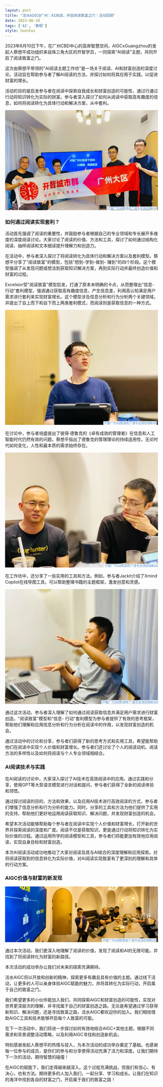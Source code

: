 ```yaml
---
layout: post
title: "活水AIGC@广州：AI阅读，开启阅读致富之门｜活动回顾"
date: 2023-06-28
tags: ['AI', '教程']
style: huoshui
---
```


2023年6月10日下午，在广州CBD中心的高岸智慧空间，AIGCxGuangzhou的发起人蔡想平成功组织来自珠三角大区的开智学员，一同探索“AI阅读”主题，共同开启了阅读致富之门。

这次由蔡想平带领的"AI阅读主题工作坊"是一场关于阅读、AI和财富创造的深度讨论。活动旨在帮助参与者了解AI阅读的方法，并探讨如何将其应用于实践，以促进财富的增长。

活动的目的是启发参与者在阅读中探索自我成长和财富创造的可能性，通过行通过行动将知识转化为实际的财富。参与者深入探讨了如何从阅读中获取高有趣度的信息，如何将阅读转化为具体行动和解决方案，从中套利。

![](/assets/images/c1a365cc65444e549f219d7c87701e59.jpg)

### 如何通过阅读实现套利？

活动首先强调了阅读的重要性，并鼓励参与者根据自己的专业领域和专长展开多维度的深度阅读讨论。大家讨论了阅读的价值、方法和工具，探讨了如何通过结构化阅读、抽样阅读和文本细读提升理解力和创造力。

在活动中，参与者深入探讨了将阅读转化为具体行动和解决方案以及套利模型。蔡想平分享了"阅读致富"的模型，包括"想到-学到-做到-
赚到"的四个阶段。这个模型强调了从发现问题或想法到获取知识解决方案，再到实际行动并最终创造价值和财富的过程。

Excelsior受"阅读致富"模型启发，打通了原本未明确的卡点，从而整理出"信息-
行动"套利模型，强调通过获取高有趣度信息，产生信息差，利用高认知满足用户需求进行套利来实现财富增长。这个模型涉及信息分析和行为分析两个关键领域，并提出了自上而下和自下而上两类套利模式，而阅读则是获取信息的一种方式。

![](/assets/images/1eba647540cc4b90980c55edde7147f7.jpg)

在讨论中，参与者培盛提出了彼得·德鲁克的《卓有成效的管理者》在信息和人工智能时代仍然有效的问题。蔡想平指出了德鲁克的管理理论的持续适用性，无论时代如何变化，人性和最本质的需求始终存在。

![](/assets/images/9464b8ca943042f9a85af362eaa60f0c.jpg)

在工作坊中，还分享了一些实用的工具和方法。例如，参与者Jackit介绍了Xmind Copilot在线导图工具，可以帮助整理书籍的主题框架，激发创意和灵感。

![](/assets/images/80d6dd7a9a844a149e51ba5e1ca5a09b.jpg)

通过这次活动，参与者深入理解了如何通过阅读获取信息并满足用户需求进行财富创造。"阅读致富"模型和"信息-
行动"套利模型为参与者提供了有效的思考框架，帮助他们理解和应用信息分析和行为分析在阅读中的作用，以发现财富创造的机会。

通过活动中的讨论和分享，参与者们获得了新的思考方式和实用工具，希望能帮助他们在阅读中实现个人价值和财富增长。参与者们还讨论了个人的阅读动机、阅读方法的多样性以及如何将阅读与个人专业领域相结合。

### AI阅读技术与实践

在AI阅读的讨论中，大家深入探讨了AI技术在高效阅读中的应用。通过实践和分享，使用GPT等大型语言模型进行对话和提问，参与者们获得了全新的阅读体验和领悟。

通过探讨阅读的目的、方法和效果，以及应用AI技术进行高效阅读的方式，参与者们增强了信息分析和行为分析的能力。同时，分享的工具和方法为他们提供了实用的支持，帮助他们更好地运用阅读获取知识、解决问题，并发现财富创造的机会。

希望本次活动能够帮助每个参与者在阅读中实现个人价值和财富增长，打开新的世界并探索阅读的深度和广度。阅读不仅是获取知识，更是通过行动将知识转化为实际价值的过程。通过运用所学的阅读模型和工具，参与者们将能更加有效地应用阅读，实现自身目标和财富创造。

本次AI阅读活动成功地推动了大家对阅读及其与AI结合的深度理解和应用探索。对将阅读获取到的信息转化为实际价值，对AI阅读实现致富有了更深刻的理解和具体的行动方案。

### AIGC价值与财富的新发现

![](/assets/images/a989f2b38eb94623b4d4e513e1bf49dd.jpg)

通过本次活动，我们更深入地理解了阅读的价值，发现了阅读和AI的无限可能，并找到了将阅读转化为财富的新路径。

本次活动的成功举办让我们对未来的探索充满期待。

活水AIGC将以开放和创新的精神，探索更多有趣且具有价值的主题。通过线下活动，让更多的人可以亲身体验AIGC赋能的魅力，并将其转化为实际行动，开启属于自己的致富之门。

我们希望更多的小伙伴能加入我们，共同探索AIGC和财富创造的可能性，实现对世界更深层次的理解，并寻找属于自己的财富创造之路。无论是希望通过学习获得新知识、解决问题，还是寻找致富之路，活水AIGC都欢迎你的加入。我们相信借助AIGC工具和技术能够开启每个人致富的可能。

在下一次活动中，我们将进一步探讨如何有效地结合AIGC+其他主题，根据不同需求和背景调整活动策略，以及利用AIGC寻找和创造新机会。

特别感谢发起人蔡想平的热情与投入，为本次活动的成功举办奠定了基础。也感谢每一位参与的成员，是你们的参与和分享使得活动充满了活力和深度。让我们期待下一次的活动，期待智慧的碰撞！

在AIGC的赋能下，我们走得越来越深入。这个过程充满挑战，但我们有信心、有决心，也有方法。期待更多的人加入我们，一起分享、学习和成长。让我们在知识的海洋中找到各自的财富之门，开启属于我们的致富之路！

  

